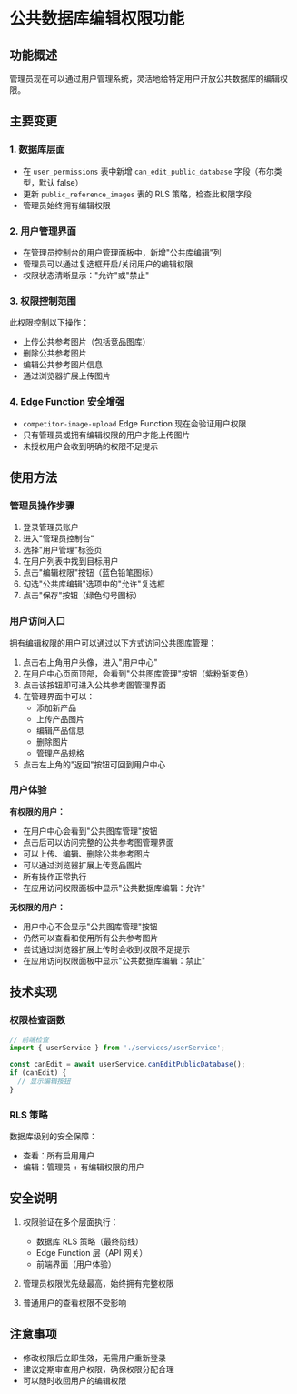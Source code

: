 # 公共数据库编辑权限功能

## 功能概述

管理员现在可以通过用户管理系统，灵活地给特定用户开放公共数据库的编辑权限。

## 主要变更

### 1. 数据库层面
- 在 `user_permissions` 表中新增 `can_edit_public_database` 字段（布尔类型，默认 false）
- 更新 `public_reference_images` 表的 RLS 策略，检查此权限字段
- 管理员始终拥有编辑权限

### 2. 用户管理界面
- 在管理员控制台的用户管理面板中，新增"公共库编辑"列
- 管理员可以通过复选框开启/关闭用户的编辑权限
- 权限状态清晰显示："允许"或"禁止"

### 3. 权限控制范围
此权限控制以下操作：
- 上传公共参考图片（包括竞品图库）
- 删除公共参考图片
- 编辑公共参考图片信息
- 通过浏览器扩展上传图片

### 4. Edge Function 安全增强
- `competitor-image-upload` Edge Function 现在会验证用户权限
- 只有管理员或拥有编辑权限的用户才能上传图片
- 未授权用户会收到明确的权限不足提示

## 使用方法

### 管理员操作步骤

1. 登录管理员账户
2. 进入"管理员控制台"
3. 选择"用户管理"标签页
4. 在用户列表中找到目标用户
5. 点击"编辑权限"按钮（蓝色铅笔图标）
6. 勾选"公共库编辑"选项中的"允许"复选框
7. 点击"保存"按钮（绿色勾号图标）

### 用户访问入口

拥有编辑权限的用户可以通过以下方式访问公共图库管理：

1. 点击右上角用户头像，进入"用户中心"
2. 在用户中心页面顶部，会看到"公共图库管理"按钮（紫粉渐变色）
3. 点击该按钮即可进入公共参考图管理界面
4. 在管理界面中可以：
   - 添加新产品
   - 上传产品图片
   - 编辑产品信息
   - 删除图片
   - 管理产品规格
5. 点击左上角的"返回"按钮可回到用户中心

### 用户体验

**有权限的用户：**
- 在用户中心会看到"公共图库管理"按钮
- 点击后可以访问完整的公共参考图管理界面
- 可以上传、编辑、删除公共参考图片
- 可以通过浏览器扩展上传竞品图片
- 所有操作正常执行
- 在应用访问权限面板中显示"公共数据库编辑：允许"

**无权限的用户：**
- 用户中心不会显示"公共图库管理"按钮
- 仍然可以查看和使用所有公共参考图片
- 尝试通过浏览器扩展上传时会收到权限不足提示
- 在应用访问权限面板中显示"公共数据库编辑：禁止"

## 技术实现

### 权限检查函数
```typescript
// 前端检查
import { userService } from './services/userService';

const canEdit = await userService.canEditPublicDatabase();
if (canEdit) {
  // 显示编辑按钮
}
```

### RLS 策略
数据库级别的安全保障：
- 查看：所有启用用户
- 编辑：管理员 + 有编辑权限的用户

## 安全说明

1. 权限验证在多个层面执行：
   - 数据库 RLS 策略（最终防线）
   - Edge Function 层（API 网关）
   - 前端界面（用户体验）

2. 管理员权限优先级最高，始终拥有完整权限

3. 普通用户的查看权限不受影响

## 注意事项

- 修改权限后立即生效，无需用户重新登录
- 建议定期审查用户权限，确保权限分配合理
- 可以随时收回用户的编辑权限
